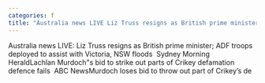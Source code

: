 ```yaml
---
categories: f
title: "Australia news LIVE Liz Truss resigns as British prime minister ADF troops deployed to assist with Victoria NSW floods  Sydney Morning Herald"
---
```

Australia news LIVE: Liz Truss resigns as British prime minister; ADF troops deployed to assist with Victoria, NSW floods&nbsp;&nbsp;Sydney Morning HeraldLachlan Murdoch"s bid to strike out parts of Crikey defamation defence fails&nbsp;&nbsp;ABC NewsMurdoch loses bid to throw out part of Crikey’s de